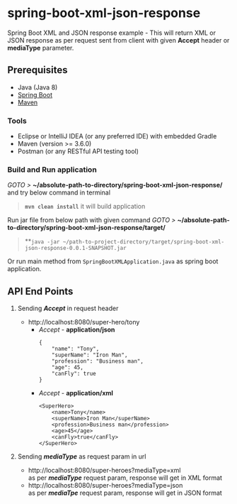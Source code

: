 # spring-boot-xml-json-response

Spring Boot XML and JSON response example - 
This will return XML or JSON response as per request sent from client with given **Accept** header or **mediaType** parameter. 

## Prerequisites 
- Java (Java 8)
- [Spring Boot](https://spring.io/projects/spring-boot)
- [Maven](https://maven.apache.org/guides/index.html)

### Tools
- Eclipse or IntelliJ IDEA (or any preferred IDE) with embedded Gradle
- Maven (version >= 3.6.0)
- Postman (or any RESTful API testing tool)

###  Build and Run application
_GOTO >_ **~/absolute-path-to-directory/spring-boot-xml-json-response/**  
and try below command in terminal
> **```mvn clean install```** it will build application  

Run jar file from below path with given command
_GOTO >_ **~/absolute-path-to-directory/spring-boot-xml-json-response/target/**  
> **```java -jar ~/path-to-project-directory/target/spring-boot-xml-json-response-0.0.1-SNAPSHOT.jar```

Or run main method from `SpringBootXMLApplication.java` as spring boot application.


## API End Points
1. Sending ***Accept*** in request header
    - http://localhost:8080/super-hero/tony
        - _Accept_  -  **application/json**
            ```
          {  
                "name": "Tony",  
                "superName": "Iron Man",  
                "profession": "Business man",  
                "age": 45,  
                "canFly": true  
            }
        
        - _Accept_  -  **application/xml**    
            ```
          <SuperHero>
                <name>Tony</name>
                <superName>Iron Man</superName>
                <profession>Business man</profession>
                <age>45</age>
                <canFly>true</canFly>
            </SuperHero>      
    
2. Sending ***mediaType*** as request param in url

    - http://localhost:8080/super-heroes?mediaType=xml  
    as per **_mediaType_** request param, response will get in XML format
    - http://localhost:8080/super-heroes?mediaType=json  
    as per **_mediaTpe_** request param, response will get in JSON format
